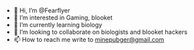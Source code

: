 - 👋 Hi, I’m @Fearflyer
- 👀 I’m interested in Gaming, blooket
- 🌱 I’m currently learning biology
- 💞️ I’m looking to collaborate on biologists and blooket hackers
- 📫 How to reach me write to minepubger@gmail.com

<!---
Fearflyer/Fearflyer is a ✨ special ✨ repository because its `README.md` (this file) appears on your GitHub profile.
You can click the Preview link to take a look at your changes.
--->
